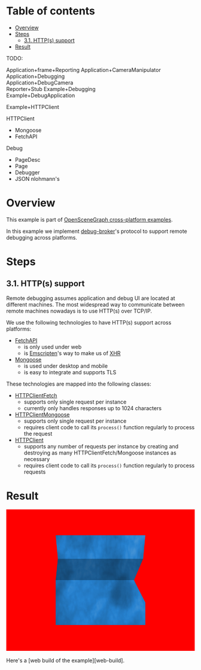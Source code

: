 
# Table of contents

* [Overview](#overview)
* [Steps](#steps)
    * [3.1. HTTP(s) support](#http)
* [Result](#result)

TODO:

Application+frame+Reporting
Application+CameraManipulator                        
Application+Debugging                                
Application+DebugCamera                              
Reporter+Stub 
Example+Debugging                                    
Example+DebugApplication                             


Example+HTTPClient  

HTTPClient

* Mongoose
* FetchAPI

Debug

* PageDesc
* Page
* Debugger
* JSON nlohmann's


<a name="overview"/>

# Overview

This example is part of [OpenSceneGraph cross-platform examples][osgcpe].

In this example we implement [debug-broker][debug-broker]'s protocol to support remote
debugging across platforms.

<a name="steps"/>

# Steps

<a name="http"/>

## 3.1. HTTP(s) support

Remote debugging assumes application and debug UI are located at different
machines. The most widespread way to communicate between remote machines
nowadays is to use HTTP(s) over TCP/IP.

We use the following technologies to have HTTP(s) support across platforms:

* [FetchAPI][fetch-api]
    * is only used under web
    * is [Emscripten][emscripten]'s way to make us of [XHR][xhr]
* [Mongoose][mongoose]
    * is used under desktop and mobile
    * is easy to integrate and supports TLS

These technologies are mapped into the following classes:

* [HTTPClientFetch][http-fetch]
    * supports only single request per instance
    * currently only handles responses up to 1024 characters
* [HTTPClientMongoose][http-mongoose]
    * supports only single request per instance
    * requires client code to call its `process()` function regularly to process the request
* [HTTPClient][http-common]
    * supports any number of requests per instance by creating and destroying as many HTTPClientFetch/Mongoose instances as necessary
    * requires client code to call its `process()` function regularly to process requests

<a name="result"/>

# Result

![Screenshot](shot.png)

Here's a [web build of the example][web-build].

[osgcpe]: https://github.com/OGStudio/openscenegraph-cross-platform-examples
[debug-broker]: https://github.com/OGStudio/debug-broker
[fetch-api]: https://kripken.github.io/emscripten-site/docs/api_reference/fetch.html
[emscripten]: http://emscripten.org
[xhr]: https://en.wikipedia.org/wiki/XMLHttpRequest
[mongoose]: https://github.com/cesanta/mongoose
[http-fetch]: https://github.com/OGStudio/openscenegraph-cross-platform-examples/blob/master/03.RemoteDebugging/web/src/network.h#L48
[http-mongoose]: https://github.com/OGStudio/openscenegraph-cross-platform-examples/blob/master/03.RemoteDebugging/desktop/src/network.h#L38
[http-common]: https://github.com/OGStudio/openscenegraph-cross-platform-examples/blob/master/03.RemoteDebugging/desktop/src/network.h#L145
